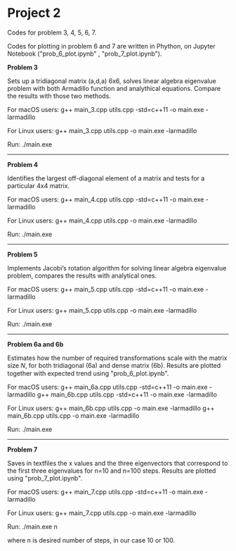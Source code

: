 # Project 2

Codes for problem 3, 4, 5, 6, 7. 

Codes for plotting in problem 6 and 7 are written in Phython, on Jupyter Notebook ("prob_6_plot.ipynb" , "prob_7_plot.ipynb"). 

__Problem 3__

Sets up a tridiagonal matrix (a,d,a) 6x6, solves linear algebra eigenvalue problem with both Armadillo function and analythical equations. Compare the results with those two methods. 

For macOS users: 
g++ main_3.cpp utils.cpp -std=c++11 -o main.exe -larmadillo

For Linux users:
g++ main_3.cpp utils.cpp -o main.exe -larmadillo

Run: ./main.exe

----------------------------------------

__Problem 4__

Identifies the largest off-diagonal element of a matrix and tests for a particular 4x4 matrix. 

For macOS users: 
g++ main_4.cpp utils.cpp -std=c++11 -o main.exe -larmadillo

For Linux users:
g++ main_4.cpp utils.cpp -o main.exe -larmadillo

Run: ./main.exe

-----------------------------------------

__Problem 5__

Implements Jacobi’s rotation algorithm for solving  linear algebra eigenvalue problem, compares the results with analytical ones. 

For macOS users: 
g++ main_5.cpp utils.cpp -std=c++11 -o main.exe -larmadillo

For Linux users:
g++ main_5.cpp utils.cpp -o main.exe -larmadillo

Run: ./main.exe

-----------------------------------------

__Problem 6a and 6b__

Estimates how the number of required transformations scale with the matrix size 𝑁, for both tridiagonal (6a) and dense matrix  (6b).
Results are plotted together with expected trend using "prob_6_plot.ipynb".

For macOS users: 
g++ main_6a.cpp utils.cpp -std=c++11 -o main.exe -larmadillo
g++ main_6b.cpp utils.cpp -std=c++11 -o main.exe -larmadillo

For Linux users:
g++ main_6b.cpp utils.cpp -o main.exe -larmadillo
g++ main_6b.cpp utils.cpp -o main.exe -larmadillo

Run: ./main.exe

-----------------------------------------

__Problem 7__

Saves in textfiles the x values and the three eigenvectors that correspond to the first three eigenvalues for n=10 and n=100 steps. 
Results are plotted using "prob_7_plot.ipynb".

For macOS users: 
g++ main_7.cpp utils.cpp -std=c++11 -o main.exe -larmadillo

For Linux users:
g++ main_7.cpp utils.cpp -o main.exe -larmadillo

Run: ./main.exe n


where n is desired number of steps, in our case 10 or 100.








